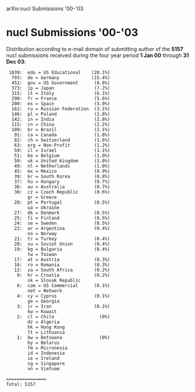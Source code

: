 arXiv:nucl Submissions '00-'03

nucl Submissions '00-'03
========================

Distribution according to e-mail domain of submitting author of the
**5157** nucl submissions received during the four year period **1 Jan
00** through **31 Dec 03**:

     1039:  edu = US Educational    (20.1%)
      793:  de = Germany            (15.4%)
      452:  gov = US Government      (8.8%)
      373:  jp = Japan               (7.2%)
      315:  it = Italy               (6.1%)
      290:  fr = France              (5.6%)
      200:  es = Spain               (3.9%)
      162:  ru = Russian Federation  (3.1%)
      146:  pl = Poland              (2.8%)
      142:  in = India               (2.8%)
      115:  cn = China               (2.2%)
      109:  br = Brazil              (2.1%)
       91:  ca = Canada              (1.8%)
       82:  ch = Switzerland         (1.6%)
       63:  org = Non-Profit         (1.2%)
       59:  il = Israel              (1.1%)
       51:  be = Belgium             (1.0%)
       50:  uk = United Kingdom      (1.0%)
       49:  nl = Netherlands         (1.0%)
       45:  mx = Mexico              (0.9%)
       39:  kr = South Korea         (0.8%)
       37:  hu = Hungary             (0.7%)
       36:  au = Australia           (0.7%)
       30:  cz = Czech Republic      (0.6%)
            gr = Greece
       28:  pt = Portugal            (0.5%)
            ua = Ukraine
       27:  dk = Denmark             (0.5%)
       25:  fi = Finland             (0.5%)
       24:  se = Sweden              (0.5%)
       22:  ar = Argentina           (0.4%)
            no = Norway
       21:  tr = Turkey              (0.4%)
       20:  su = Soviet Union        (0.4%)
       19:  bg = Bulgaria            (0.4%)
            tw = Taiwan
       17:  at = Austria             (0.3%)
       16:  ro = Romania             (0.3%)
       12:  za = South Africa        (0.2%)
        9:  hr = Croatia             (0.2%)
            sk = Slovak Republic
        6:  com = US Commercial      (0.1%)
            net = Network
        4:  cy = Cyprus              (0.1%)
            ge = Georgia
        3:  ir = Iran                (0.1%)
            kw = Kuwait
        2:  cl = Chile                 (0%)
            dz = Algeria
            hk = Hong Kong
            lt = Lithuania
        1:  bw = Botswana              (0%)
            by = Belarus
            fm = Micronesia
            id = Indonesia
            ie = Ireland
            sg = Singapore
            vn = Vietnam

    ===============
    Total: 5157
